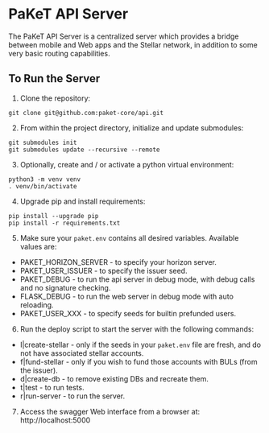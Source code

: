 PaKeT API Server
================

The PaKeT API Server is a centralized server which provides a bridge between mobile and Web apps and the Stellar network, in addition to some very basic routing capabilities.

To Run the Server
-----------------

1. Clone the repository:

```
git clone git@github.com:paket-core/api.git
```

2. From within the project directory, initialize and update submodules:

```
git submodules init
git submodules update --recursive --remote
```

3. Optionally, create and / or activate a python virtual environment:

```
python3 -m venv venv
. venv/bin/activate
```

4. Upgrade pip and install requirements:

```
pip install --upgrade pip
pip install -r requirements.txt
```

5. Make sure your `paket.env` contains all desired variables. Available values are:
  * PAKET_HORIZON_SERVER - to specify your horizon server.
  * PAKET_USER_ISSUER - to specify the issuer seed.
  * PAKET_DEBUG - to run the api server in debug mode, with debug calls and no signature checking.
  * FLASK_DEBUG - to run the web server in debug mode with auto reloading.
  * PAKET_USER_XXX - to specify seeds for builtin prefunded users.

6. Run the deploy script to start the server with the following commands:
  * l|create-stellar - only if the seeds in your `paket.env` file are fresh, and do not have associated stellar accounts.
  * f|fund-stellar - only if you wish to fund those accounts with BULs (from the issuer).
  * d|create-db - to remove existing DBs and recreate them.
  * t|test - to run tests.
  * r|run-server - to run the server.

7. Access the swagger Web interface from a browser at: http://localhost:5000
